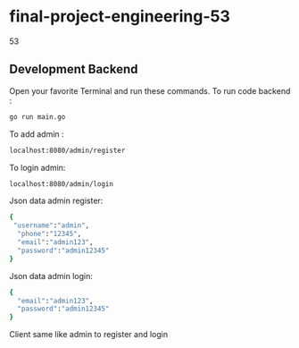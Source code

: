 # final-project-engineering-53
53

## Development Backend

Open your favorite Terminal and run these commands.
To run code backend :

```sh
go run main.go
```
To add admin :

```sh
localhost:8080/admin/register
```
To login admin:

```sh
localhost:8080/admin/login
```
Json data admin register:
```sh
{  
 "username":"admin",
  "phone":"12345",
  "email":"admin123",
  "password":"admin12345"
}
```
Json data admin login:
```sh
{  
  "email":"admin123",
  "password":"admin12345"
}
```

Client same like admin to register and login
